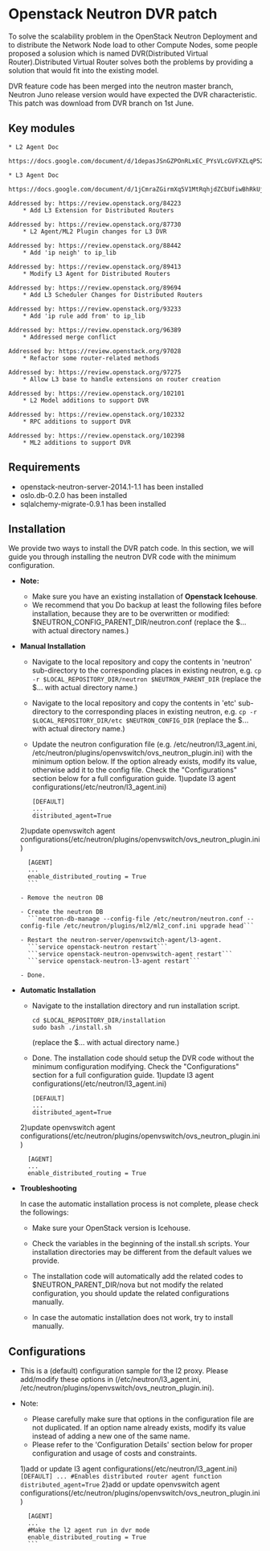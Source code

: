 Openstack Neutron DVR patch
===============================

 To solve the scalability problem in the OpenStack Neutron Deployment and to distribute the Network Node load to other Compute Nodes, some people proposed a solusion which is named DVR(Distributed Virtual Router).Distributed Virtual Router solves both the problems by providing a solution that would fit into the existing model.

 DVR feature code has been merged into the neutron master branch, Neutron Juno release version would have expected the DVR characteristic. This patch was download from DVR branch on 1st June.


Key modules
-----------

    * L2 Agent Doc

    https://docs.google.com/document/d/1depasJSnGZPOnRLxEC_PYsVLcGVFXZLqP52RFTe21BE/edit#heading=h.5w7clq272tji

    * L3 Agent Doc

    https://docs.google.com/document/d/1jCmraZGirmXq5V1MtRqhjdZCbUfiwBhRkUjDXGt5QUQ/edit

    Addressed by: https://review.openstack.org/84223
        * Add L3 Extension for Distributed Routers

    Addressed by: https://review.openstack.org/87730
        * L2 Agent/ML2 Plugin changes for L3 DVR

    Addressed by: https://review.openstack.org/88442
        * Add 'ip neigh' to ip_lib

    Addressed by: https://review.openstack.org/89413
        * Modify L3 Agent for Distributed Routers

    Addressed by: https://review.openstack.org/89694
        * Add L3 Scheduler Changes for Distributed Routers

    Addressed by: https://review.openstack.org/93233
        * Add 'ip rule add from' to ip_lib

    Addressed by: https://review.openstack.org/96389
        * Addressed merge conflict

    Addressed by: https://review.openstack.org/97028
        * Refactor some router-related methods

    Addressed by: https://review.openstack.org/97275
        * Allow L3 base to handle extensions on router creation

    Addressed by: https://review.openstack.org/102101
        * L2 Model additions to support DVR

    Addressed by: https://review.openstack.org/102332
        * RPC additions to support DVR

    Addressed by: https://review.openstack.org/102398
        * ML2 additions to support DVR

Requirements
------------
* openstack-neutron-server-2014.1-1.1 has been installed
* oslo.db-0.2.0 has been installed
* sqlalchemy-migrate-0.9.1 has been installed

Installation
------------

We provide two ways to install the DVR patch code. In this section, we will guide you through installing the neutron DVR code with the minimum configuration.

* **Note:**

    - Make sure you have an existing installation of **Openstack Icehouse**.
    - We recommend that you Do backup at least the following files before installation, because they are to be overwritten or modified:
        $NEUTRON_CONFIG_PARENT_DIR/neutron.conf
        (replace the $... with actual directory names.)

* **Manual Installation**

    - Navigate to the local repository and copy the contents in 'neutron' sub-directory to the corresponding places in existing neutron, e.g.
      ```cp -r $LOCAL_REPOSITORY_DIR/neutron $NEUTRON_PARENT_DIR```
      (replace the $... with actual directory name.)

    - Navigate to the local repository and copy the contents in 'etc' sub-directory to the corresponding places in existing neutron, e.g.
      ```cp -r $LOCAL_REPOSITORY_DIR/etc $NEUTRON_CONFIG_DIR```
      (replace the $... with actual directory name.)

    - Update the neutron configuration file (e.g. /etc/neutron/l3_agent.ini, /etc/neutron/plugins/openvswitch/ovs_neutron_plugin.ini) with the minimum option below. If the option already exists, modify its value, otherwise add it to the config file. Check the "Configurations" section below for a full configuration guide.
    1)update l3 agent configurations(/etc/neutron/l3_agent.ini)
      ```
      [DEFAULT]
      ...
      distributed_agent=True
      ```
    2)update openvswitch agent configurations(/etc/neutron/plugins/openvswitch/ovs_neutron_plugin.ini)
    ```
      [AGENT]
      ...
      enable_distributed_routing = True
      ```

    - Remove the neutron DB

    - Create the neutron DB
      ```neutron-db-manage --config-file /etc/neutron/neutron.conf --config-file /etc/neutron/plugins/ml2/ml2_conf.ini upgrade head```

    - Restart the neutron-server/openvswitch-agent/l3-agent.
      ```service openstack-neutron restart```
      ```service openstack-neutron-openvswitch-agent restart```
      ```service openstack-neutron-l3-agent restart```

    - Done.

* **Automatic Installation**

    - Navigate to the installation directory and run installation script.
      ```
      cd $LOCAL_REPOSITORY_DIR/installation
      sudo bash ./install.sh
      ```
      (replace the $... with actual directory name.)

    - Done. The installation code should setup the DVR code without the minimum configuration modifying. Check the "Configurations" section for a full configuration guide.
    1)update l3 agent configurations(/etc/neutron/l3_agent.ini)
      ```
      [DEFAULT]
      ...
      distributed_agent=True
      ```
    2)update openvswitch agent configurations(/etc/neutron/plugins/openvswitch/ovs_neutron_plugin.ini)
    ```
      [AGENT]
      ...
      enable_distributed_routing = True
     ```

* **Troubleshooting**

    In case the automatic installation process is not complete, please check the followings:

    - Make sure your OpenStack version is Icehouse.

    - Check the variables in the beginning of the install.sh scripts. Your installation directories may be different from the default values we provide.

    - The installation code will automatically add the related codes to $NEUTRON_PARENT_DIR/nova but not modify the related configuration, you should update the related configurations manually.
    - In case the automatic installation does not work, try to install manually.

Configurations
--------------

* This is a (default) configuration sample for the l2 proxy. Please add/modify these options in (/etc/neutron/l3_agent.ini, /etc/neutron/plugins/openvswitch/ovs_neutron_plugin.ini).
* Note:
    - Please carefully make sure that options in the configuration file are not duplicated. If an option name already exists, modify its value instead of adding a new one of the same name.
    - Please refer to the 'Configuration Details' section below for proper configuration and usage of costs and constraints.

    1)add or update l3 agent configurations(/etc/neutron/l3_agent.ini)
      ```
      [DEFAULT]
      ...
      #Enables distributed router agent function
      distributed_agent=True
      ```
    2)add or update openvswitch agent configurations(/etc/neutron/plugins/openvswitch/ovs_neutron_plugin.ini)
    ```
      [AGENT]
      ...
      #Make the l2 agent run in dvr mode
      enable_distributed_routing = True
      ```
